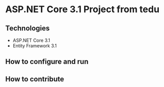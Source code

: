 # ASP.NET Core 3.1 Project from tedu
## Technologies
- ASP.NET Core 3.1
- Entity Framework 3.1
## How to configure and run
## How to contribute